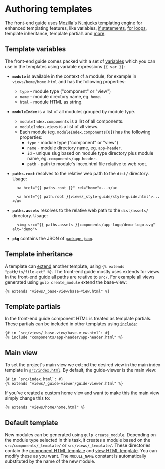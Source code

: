 # Authoring templates

The front-end guide uses Mozilla's [Nunjucks](http://mozilla.github.io/nunjucks/) templating engine for enhanced templating features, like variables, [if statements](http://mozilla.github.io/nunjucks/templating.html#if), [for loops](http://mozilla.github.io/nunjucks/templating.html#for), template inheritance, template partials and [more](http://mozilla.github.io/nunjucks/templating.html). 


## Template variables

The front-end guide comes packed with a set of [variables](http://mozilla.github.io/nunjucks/templating.html#variables) which you can use in the templates using variable expressions `{{ var }}`:
	
* **`module`** is available in the context of a module, for example in `views/home/home.html` and has the following properties:
	* `type` - module type ("component" or "view")
	* `name` - module directory name, eg. `home`.
	* `html` - module HTML as string.
	
* **`moduleIndex`** is a list of all modules grouped by module type.
	* `moduleIndex.components` is a list of all components. 
	* `moduleIndex.views` is a list of all views. 
	* Each module (eg. `moduleIndex.components[0]`) has the following properties: 
		* `type` - module type ("component" or "view")
		* `name` - module directory name, eg. `app-header`.
		* `id` - unique slug based on module type directory plus module name, eg. `components/app-header`.
		* `path` - path to module's index.html file relative to web root.

* **`paths.root`** resolves to the relative web path to the `dist/` directory. Usage:

		<a href="{{ paths.root }}" rel="home">...</a>
		
		<a href="{{ path.root }}views/_style-guide/style-guide.html">...</a>

* **`paths.assets`** resolves to the relative web path to the `dist/assets/` directory. Usage:

		<img src="{{ paths.assets }}components/app-logo/demo-logo.svg" alt="demo">		
* **`pkg`** contains the JSON of [`package.json`](../package.json).


## Template inheritance

A template can [extend](http://mozilla.github.io/nunjucks/templating.html#extends) another template, using `{% extends "path/to/file.ext" %}`. The front-end guide mostly uses extends for views. In the front-end guide all paths are relative to `src/`. For example all views generated using `gulp create_module` extend the base-view: 

	{% extends "views/_base-view/base-view.html" %}
	
	
## Template partials

In the front-end guide component HTML is treated as template partials. These partials can be included in other templates using [`include`](http://mozilla.github.io/nunjucks/templating.html#include):

	{# in `src/views/_base-view/base-view.html`: #}
	{% include "components/app-header/app-header.html" %}

	
## Main view

To set the project's main view we extend the desired view in the main index template in [`src/index.html`](../src/index.html). By default, the guide-viewer is the main view:

	{# in `src/index.html`: #}
	{% extends "views/_guide-viewer/guide-viewer.html" %}
	
If you've created a custom home view and want to make this the main view simply change this to:

	{% extends "views/home/home.html" %}

	
## Default template

New modules can be generated using `gulp create_module`. Depending on the module type selected in this task, it creates a module based on the `src/components/_template/` or `src/views/_template/`. These directories contain the [component HTML template](../src/components/_template/template.html) and [view HTML template](../src/views/_template/template.html). You can modify these as you want. The `MODULE_NAME` constant is automatically substituted by the name of the new module.